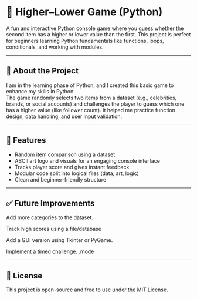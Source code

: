 # 🎲 Higher–Lower Game (Python)

A fun and interactive Python console game where you guess whether the second item has a higher or lower value than the first. This project is perfect for beginners learning Python fundamentals like functions, loops, conditionals, and working with modules.

---

## 🚀 About the Project

I am in the learning phase of Python, and I created this basic game to enhance my skills in Python.  
The game randomly selects two items from a dataset (e.g., celebrities, brands, or social accounts) and challenges the player to guess which one has a higher value (like follower count). It helped me practice function design, data handling, and user input validation.

---

## 🧠 Features

- Random item comparison using a dataset
- ASCII art logo and visuals for an engaging console interface
- Tracks player score and gives instant feedback
- Modular code split into logical files (data, art, logic)
- Clean and beginner-friendly structure

---
✅ Future Improvements
---
Add more categories to the dataset.

Track high scores using a  file/database

Add a GUI version using Tkinter or PyGame.

Implement a timed challenge. .mode

---

📜 License
---
This project is open-source and free to use under the MIT License.

